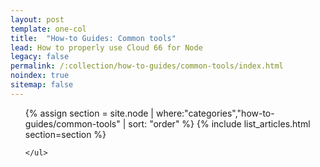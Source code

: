 ```yaml
---
layout: post
template: one-col
title:  "How-to Guides: Common tools"
lead: How to properly use Cloud 66 for Node
legacy: false
permalink: /:collection/how-to-guides/common-tools/index.html
noindex: true
sitemap: false
---
```


<div class="Toc Toc--howto">
    <ul>
    {% assign section = site.node | where:"categories","how-to-guides/common-tools" | sort: "order" %}
    {% include list_articles.html section=section %}

    </ul>

</div><!--/.Toc-->
